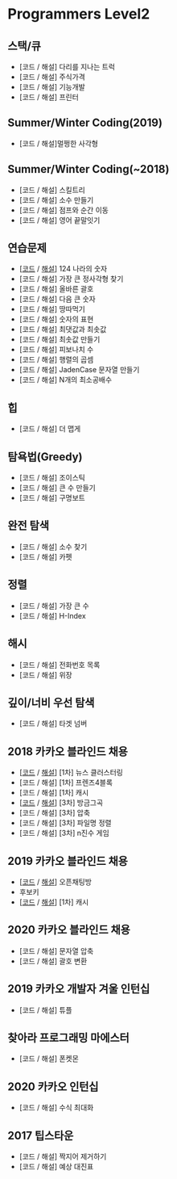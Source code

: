 # Programmers Level2



## 스택/큐

- [코드 / 해설] 다리를 지나는 트럭 
- [코드 / 해설] 주식가격
- [코드 / 해설] 기능개발
- [코드 / 해설] 프린터

## Summer/Winter Coding(2019)

- [코드 / 해설]멀쩡한 사각형

## Summer/Winter Coding(~2018)

- [코드 / 해설] 스킬트리
- [코드 / 해설] 소수 만들기
- [코드 / 해설] 점프와 순간 이동
- [코드 / 해설] 영어 끝말잇기

## 연습문제

-  [[코드](https://github.com/Kaist-Master/Algorithm-Master/blob/master/programmers/level2/124%20%EB%82%98%EB%9D%BC%EC%9D%98%20%EC%88%AB%EC%9E%90.py) / [해설](https://eda-ai-lab.tistory.com/452?category=766271)] 124 나라의 숫자
- [코드 / 해설] 가장 큰 정사각형 찾기
- [코드 / 해설] 올바른 괄호
- [코드 / 해설] 다음 큰 숫자
- [코드 / 해설] 땅따먹기
- [코드 / 해설] 숫자의 표현
- [코드 / 해설] 최댓값과 최솟값
- [코드 / 해설] 최솟값 만들기
- [코드 / 해설] 피보나치 수
- [코드 / 해설] 행렬의 곱셈
- [코드 / 해설] JadenCase 문자열 만들기
- [코드 / 해설] N개의 최소공배수

## 힙

- [코드 / 해설] 더 맵게

## 탐욕법(Greedy)

- [코드 / 해설] 조이스틱
- [코드 / 해설] 큰 수 만들기
- [코드 / 해설] 구명보트

## 완전 탐색

- [코드 / 해설] 소수 찾기
- [코드 / 해설] 카펫

## 정렬

- [코드 / 해설] 가장 큰 수
- [코드 / 해설] H-Index

## 해시

- [코드 / 해설] 전화번호 목록
- [코드 / 해설] 위장

## 깊이/너비 우선 탐색

- [코드 / 해설] 타겟 넘버

## 2018 카카오 블라인드 채용

-  [[코드](https://github.com/Kaist-Master/Algorithm-Master/blob/master/programmers/level2/%EB%89%B4%EC%8A%A4%20%ED%81%B4%EB%9F%AC%EC%8A%A4%ED%84%B0%EB%A7%81.py) / [해설](https://eda-ai-lab.tistory.com/501)] [1차] 뉴스 클러스터링
- [코드 / 해설] [1차] 프렌즈4블록
- [코드 / 해설] [1차] 캐시
-  [[코드](https://github.com/Kaist-Master/Algorithm-Master/blob/master/programmers/level2/%EB%B0%A9%EA%B8%88%EA%B7%B8%EA%B3%A1.py) / [해설](https://eda-ai-lab.tistory.com/506)] [3차] 방금그곡
- [코드 / 해설] [3차] 압축
- [코드 / 해설] [3차] 파일명 정렬
- [코드 / 해설] [3차] n진수 게임

## 2019 카카오 블라인드 채용

-  [[코드](https://github.com/Kaist-Master/Algorithm-Master/blob/master/programmers/level2/%EC%98%A4%ED%94%88%EC%B1%84%ED%8C%85%EB%B0%A9.py) / [해설](https://eda-ai-lab.tistory.com/504)] 오픈채팅방
- 후보키
-  [[코드](https://github.com/Kaist-Master/Algorithm-Master/blob/master/programmers/level2/%EC%BA%90%EC%8B%9C.py) / [해설](https://eda-ai-lab.tistory.com/503)] [1차] 캐시

## 2020 카카오 블라인드 채용 

- [코드 / 해설] 문자열 압축
- [코드 / 해설] 괄호 변환

## 2019 카카오 개발자 겨울 인턴십

- [코드 / 해설] 튜플

## 찾아라 프로그래밍 마에스터

- [코드 / 해설] 폰켓몬

## 2020 카카오 인턴십

- [코드 / 해설] 수식 최대화

## 2017 팁스타운

- [코드 / 해설] 짝지어 제거하기
- [코드 / 해설] 예상 대진표

